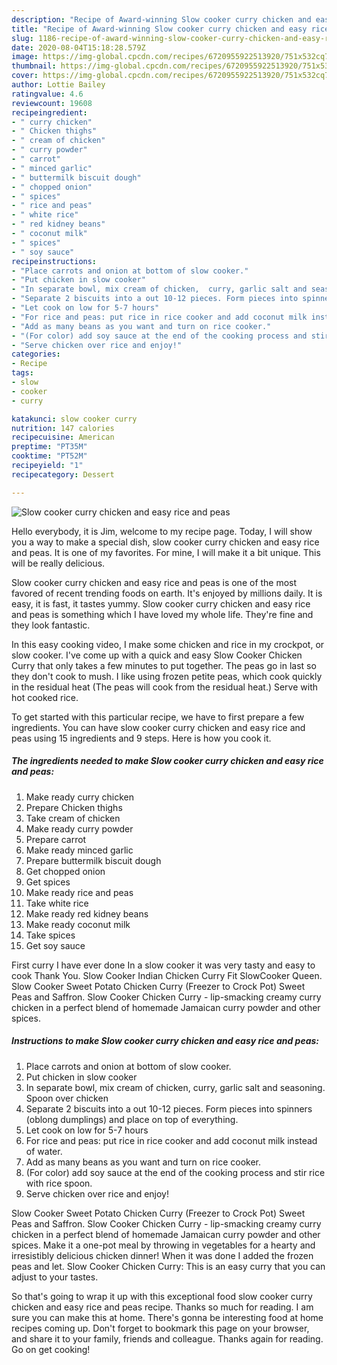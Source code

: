 ```yaml
---
description: "Recipe of Award-winning Slow cooker curry chicken and easy rice and peas"
title: "Recipe of Award-winning Slow cooker curry chicken and easy rice and peas"
slug: 1186-recipe-of-award-winning-slow-cooker-curry-chicken-and-easy-rice-and-peas
date: 2020-08-04T15:18:28.579Z
image: https://img-global.cpcdn.com/recipes/6720955922513920/751x532cq70/slow-cooker-curry-chicken-and-easy-rice-and-peas-recipe-main-photo.jpg
thumbnail: https://img-global.cpcdn.com/recipes/6720955922513920/751x532cq70/slow-cooker-curry-chicken-and-easy-rice-and-peas-recipe-main-photo.jpg
cover: https://img-global.cpcdn.com/recipes/6720955922513920/751x532cq70/slow-cooker-curry-chicken-and-easy-rice-and-peas-recipe-main-photo.jpg
author: Lottie Bailey
ratingvalue: 4.6
reviewcount: 19608
recipeingredient:
- " curry chicken"
- " Chicken thighs"
- " cream of chicken"
- " curry powder"
- " carrot"
- " minced garlic"
- " buttermilk biscuit dough"
- " chopped onion"
- " spices"
- " rice and peas"
- " white rice"
- " red kidney beans"
- " coconut milk"
- " spices"
- " soy sauce"
recipeinstructions:
- "Place carrots and onion at bottom of slow cooker."
- "Put chicken in slow cooker"
- "In separate bowl, mix cream of chicken,  curry, garlic salt and seasoning. Spoon over chicken"
- "Separate 2 biscuits into a out 10-12 pieces. Form pieces into spinners (oblong dumplings) and place on top of everything."
- "Let cook on low for 5-7 hours"
- "For rice and peas: put rice in rice cooker and add coconut milk instead of water."
- "Add as many beans as you want and turn on rice cooker."
- "(For color) add soy sauce at the end of the cooking process and stir rice with rice spoon."
- "Serve chicken over rice and enjoy!"
categories:
- Recipe
tags:
- slow
- cooker
- curry

katakunci: slow cooker curry 
nutrition: 147 calories
recipecuisine: American
preptime: "PT35M"
cooktime: "PT52M"
recipeyield: "1"
recipecategory: Dessert

---
```



![Slow cooker curry chicken and easy rice and peas](https://img-global.cpcdn.com/recipes/6720955922513920/751x532cq70/slow-cooker-curry-chicken-and-easy-rice-and-peas-recipe-main-photo.jpg)

Hello everybody, it is Jim, welcome to my recipe page. Today, I will show you a way to make a special dish, slow cooker curry chicken and easy rice and peas. It is one of my favorites. For mine, I will make it a bit unique. This will be really delicious.

Slow cooker curry chicken and easy rice and peas is one of the most favored of recent trending foods on earth. It's enjoyed by millions daily. It is easy, it is fast, it tastes yummy. Slow cooker curry chicken and easy rice and peas is something which I have loved my whole life. They're fine and they look fantastic.

In this easy cooking video, I make some chicken and rice in my crockpot, or slow cooker. I&#39;ve come up with a quick and easy Slow Cooker Chicken Curry that only takes a few minutes to put together. The peas go in last so they don&#39;t cook to mush. I like using frozen petite peas, which cook quickly in the residual heat (The peas will cook from the residual heat.) Serve with hot cooked rice.


To get started with this particular recipe, we have to first prepare a few ingredients. You can have slow cooker curry chicken and easy rice and peas using 15 ingredients and 9 steps. Here is how you cook it.

<!--inarticleads1-->

##### The ingredients needed to make Slow cooker curry chicken and easy rice and peas:

1. Make ready  curry chicken
1. Prepare  Chicken thighs
1. Take  cream of chicken
1. Make ready  curry powder
1. Prepare  carrot
1. Make ready  minced garlic
1. Prepare  buttermilk biscuit dough
1. Get  chopped onion
1. Get  spices
1. Make ready  rice and peas
1. Take  white rice
1. Make ready  red kidney beans
1. Make ready  coconut milk
1. Take  spices
1. Get  soy sauce


First curry I have ever done In a slow cooker it was very tasty and easy to cook Thank You. Slow Cooker Indian Chicken Curry Fit SlowCooker Queen. Slow Cooker Sweet Potato Chicken Curry (Freezer to Crock Pot) Sweet Peas and Saffron. Slow Cooker Chicken Curry - lip-smacking creamy curry chicken in a perfect blend of homemade Jamaican curry powder and other spices. 

<!--inarticleads2-->

##### Instructions to make Slow cooker curry chicken and easy rice and peas:

1. Place carrots and onion at bottom of slow cooker.
1. Put chicken in slow cooker
1. In separate bowl, mix cream of chicken,  curry, garlic salt and seasoning. Spoon over chicken
1. Separate 2 biscuits into a out 10-12 pieces. Form pieces into spinners (oblong dumplings) and place on top of everything.
1. Let cook on low for 5-7 hours
1. For rice and peas: put rice in rice cooker and add coconut milk instead of water.
1. Add as many beans as you want and turn on rice cooker.
1. (For color) add soy sauce at the end of the cooking process and stir rice with rice spoon.
1. Serve chicken over rice and enjoy!


Slow Cooker Sweet Potato Chicken Curry (Freezer to Crock Pot) Sweet Peas and Saffron. Slow Cooker Chicken Curry - lip-smacking creamy curry chicken in a perfect blend of homemade Jamaican curry powder and other spices. Make it a one-pot meal by throwing in vegetables for a hearty and irresistibly delicious chicken dinner! When it was done I added the frozen peas and let. Slow Cooker Chicken Curry: This is an easy curry that you can adjust to your tastes. 

So that's going to wrap it up with this exceptional food slow cooker curry chicken and easy rice and peas recipe. Thanks so much for reading. I am sure you can make this at home. There's gonna be interesting food at home recipes coming up. Don't forget to bookmark this page on your browser, and share it to your family, friends and colleague. Thanks again for reading. Go on get cooking!
